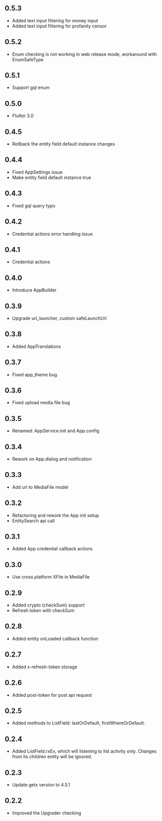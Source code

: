 ## 0.5.3
* Added text input filtering for money input
* Added text input filtering for profanity censor

## 0.5.2
* Enum checking is not working in web release mode, workaround with EnumSafeType

## 0.5.1
* Support gql enum 

## 0.5.0
* Flutter 3.0

## 0.4.5
* Rollback the entity field default instance changes

## 0.4.4
* Fixed AppSettings issue
* Make entity field default instance true

## 0.4.3
* Fixed gql query typo

## 0.4.2
* Credential actions error handling issue

## 0.4.1
* Credential actions

## 0.4.0
* Introduce AppBuilder

## 0.3.9
* Upgrade url_launcher, custom safeLaunchUrl

## 0.3.8
* Added AppTranslations

## 0.3.7
* Fixed app_theme bug

## 0.3.6
* Fixed upload media file bug

## 0.3.5
* Renamed: AppService.init and App.config

## 0.3.4
* Rework on App.dialog and notification

## 0.3.3
* Add url to MediaFile model

## 0.3.2
* Refactoring and rework the App init setup
* EntitySearch api call

## 0.3.1
* Added App credential callback actions

## 0.3.0
* Use cross platform XFile in MediaFile

## 0.2.9
* Added crypto (checkSum) support
* Refresh token with checkSum

## 0.2.8
* Added entity onLoaded callback function

## 0.2.7
* Added x-refresh-token storage

## 0.2.6
* Added post-token for post api request

## 0.2.5
* Added methods to ListField: lastOrDefault, firstWhereOrDefault.

## 0.2.4
* Added ListField.rxEx, which will listening to list activity only. Changes from its children entity will be ignored.

## 0.2.3
* Update getx version to 4.5.1

## 0.2.2
* Improved the Upgrader checking
